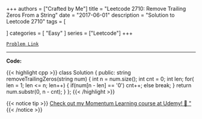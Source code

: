 
+++
authors = ["Crafted by Me"]
title = "Leetcode 2710: Remove Trailing Zeros From a String"
date = "2017-06-01"
description = "Solution to Leetcode 2710"
tags = [
    
]
categories = [
    "Easy"
]
series = ["Leetcode"]
+++



[`Problem Link`](https://leetcode.com/problems/remove-trailing-zeros-from-a-string/description/)

---



**Code:**

{{< highlight cpp >}}
class Solution {
public:
    string removeTrailingZeros(string num) {
        int n = num.size();
        int cnt = 0;
        int len;
        for( len = 1; len <= n; len++) {
            if(num[n - len] == '0') cnt++;
            else break;
        }
        return num.substr(0, n - cnt);
    }
};
{{< /highlight >}}



{{< notice tip >}}
[Check out my Momentum Learning course at Udemy! 🚀 "](https://www.udemy.com/course/blind-75-the-data-structures-and-algorithms-essentials/)
{{< /notice >}}

